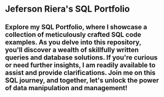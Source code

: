 # Jeferson Riera's SQL Portfolio 


## Explore my SQL Portfolio, where I showcase a collection of meticulously crafted SQL code examples. As you delve into this repository, you'll discover a wealth of skillfully written queries and database solutions. If you're curious or need further insights, I am readily available to assist and provide clarifications. Join me on this SQL journey, and together, let's unlock the power of data manipulation and management!
